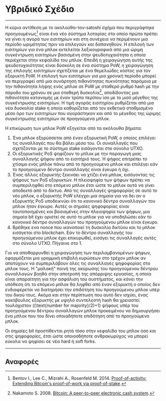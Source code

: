 # Υβριδικό Σχέδιο

---

Η κύρια αντίθεση με το ακολούθα-τον-satoshi σχήμα που περιγράφτηκε προηγουμένως[^1] είναι ένα νέο σύστημα λοταρίας στο οποίο πρώτα πρέπει να γίνει η αγορά των εισιτηρίων και στη συνέχεια να περιμένουν μια περίοδο ωριμότητας πριν να επιλεγούν και δαπανηθούν. Η επιλογή των εισιτηρίων για ένα μπλοκ εκτελείται λεξικογραφικά από μια ώριμη συγκέντρωση εισιτηρίων βασισμένη στην ψευδοτυχαιότητα η οποία περιέχεται στην κεφαλίδα του μπλοκ. Επειδή η χειραγώγηση αυτής της ψευδοτυχαιότητας είναι δύσκολη σε ένα σύστημα PoW, η χειραγώγηση της επιλογής εισιτηρίων σχετίζεται με ένα θεμελιώδες κόστος για τον εξορυκτή PoW. Η επιλογή των εισιτηρίων για μια χρονική περίοδο μπορεί να περιγραφεί από μια συνάρτηση πιθανότητας πυκνότητας παρόμοια με την πιθανότητα λήψης ενός μπλοκ σε PoW με σταθερό ρυθμό hash με την πάροδο του χρόνου σε μια σταθερή δυσκολία[^2], αποδίδοντας μια πιθανότητα κατανομής με έναν τρόπο περίπου ίσο με το μισό μέγεθος της συγκέντρωσης εισιτηρίων. Η τιμή αγοράς εισιτηρίου ρυθμίζεται από μια νέα δυσκολία stake η οποία καθορίζεται από τον εκθετικά σταθμισμένο μέσο όρο των εισιτηρίων που αγοράστηκαν και από το μέγεθος της ώριμης συγκέντρωσης εισιτηρίων σε προηγούμενα μπλοκ.

Η επικύρωση των μπλοκ PoW εξηγείται από τα ακόλουθα βήματα:

1. Ένα μπλοκ εξορύσσεται από έναν εξορυκτική PoW, ο οποίος επιλέγει τις συναλλαγές που θα βάλει μέσα του. Οι συναλλαγές που σχετίζονται με το σύστημα stake εισάγονται στο σύνολο UTXO.
2. Οι εξορυκτικές PoS ψηφίζουν το μπλοκ με την παραγωγή μιας συναλλαγής ψήφου από το εισιτήριό τους. Η ψήφος επιτρέπει το χτίσιμο ενός μπλοκ πάνω από το προηγούμενο μπλοκ και επιλέγει εάν το προηγούμενο δέντρο συναλλαγής είναι έγκυρο ή όχι.
3. Ένας άλλος εξορυκτής ξεκινάει να χτίζει ένα μπλοκ, εισάγοντας τις ψήφους των PoS εξορυκτών. Η πλειοψηφία των ψήφων πρέπει να συμπεριληφθεί στο επόμενο μπλοκ έτσι ώστε το μπλοκ αυτό να γίνει αποδεκτό από το δίκτυο. Από τις συναλλαγές ψηφοφορίας σε αυτό το νέο μπλοκ, ο εξορυκτής PoW ελέγχει μια σημαία για να δει αν ο εξορυκτής PoS υποδεικνύει ότι το κανονικό δέντρο συναλλαγών του μπλοκ ήταν έγκυρο. Αυτές οι σημαίες ψηφοφορίας είναι ταυτοποιημένες και βασισμένες στην πλειοψηφία των ψήφων, μια σημαία bit έχει οριστεί σε αυτό το μπλοκ για να υποδηλώσει εάν το κανονικό δέντρο συναλλαγών του προηγούμενου μπλοκ είναι έγκυρο.
4. Βρέθηκε ενα nonce που ικανοποιεί τη δυσκολία δικτύου και το μπλοκ εισάγεται στο blockchain. Εάν το δέντρο συναλλαγής του προηγούμενου μπλοκ έχει επικυρωθεί, εισάγει τις συναλλαγές αυτές στο σύνολο UTXO. Πήγαινε στο 1.

Για να αποθαρρυνθεί η χειραγώγηση των περιλαμβανομένων ψήφων, εφαρμόζεται μια γραμμική επιβολή κυρώσεων στο τρέχον μπλοκ αν αποτύχουν να συμπεριλάβουν όλες τις συναλλαγές ψηφοφορίας στο μπλοκ τους. Η "μαλακή" ποινή της ακύρωσης του προηγούμενου δέντρου συναλλαγών βοηθά στην αποτροπή της απόρριψης εργασίας, η οποία είναι απαραίτητη για την ασφάλιση του συστήματος, και κάνει την υπόθεση ότι το επόμενο μπλοκ θα ληφθεί από έναν εξορυκτή ο οποίος δεν ενδιαφέρεται να διατηρήσει την επιδότηση του προηγούμενου μπλοκ υπέρ του δικού τους. Ακόμα και στην περίπτωση που αυτό δεν ισχύει, ένας κακόβουλος εξορυκτής με υψηλό συντελεστή hash θα χρειαστεί τουλάχιστον \((\text{number for majority}/2)+1\) ψήφους υπέρ του προηγούμενου δέντρου συναλλαγών μπλοκ προκειμένου να δημιουργήσει ένα μπλοκ που του δίνει οποιαδήποτε επιδότηση από το προηγούμενο μπλοκ.

Οι σημαίες bit προστίθενται ρητά τόσο στην κεφαλίδα του μπλοκ όσο και στις ψηφοφορίες, έτσι ώστε οποιοσδήποτε ανθρακωρύχος να μπορεί εύκολα να ψηφίσει σε νέα hard ή soft forks.

---

## <i class="fa fa-book"></i> Αναφορές 

[^1]: Bentov I., Lee C., Mizrahi A., Rosenfeld M. 2014. [Proof-of-activity: Extending Bitcoin's proof-of-work via proof-of-stake](https://decred.org/research/bentov2014.pdf).
[^2]: Nakamoto S. 2008. [Bitcoin: A peer-to-peer electronic cash system](https://decred.org/research/nakamoto2008.pdf).
